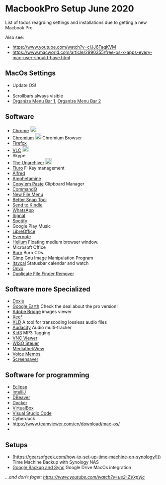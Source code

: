 # MacbookPro Setup June 2020

List of todos reagrding settings and installations due to getting a new Macbook Pro.

Also see:
- https://www.youtube.com/watch?v=cIJJ6FaqKVM
- https://www.macworld.com/article/2990355/free-os-x-apps-every-mac-user-should-have.html


## MacOs Settings 

- Update OS!
- 
- Scrollbars always visible
- [Organize Menu Bar 1](https://www.macworld.com/article/3103602/end-the-clutter-how-to-organize-your-mac-menu-bar.html), [Organize Menu Bar 2](https://www.macrumors.com/how-to/rearrange-macos-menu-bar-icons/)

## Software
- [Chrome](https://www.google.com/intl/en_en/chrome/) <img src="https://www.google.com/chrome/static/images/chrome-logo.svg" height="20"/>
- [Chromium](https://www.chromium.org/getting-involved/dev-channel) <img src="https://upload.wikimedia.org/wikipedia/commons/f/f3/Chromium_Material_Icon.png" height="20" /> Chromium Browser 
- [Firefox](https://www.mozilla.org/de/firefox/new/)
- [VLC](https://www.videolan.org/vlc/) <img src="https://images.videolan.org/images/VLC-IconSmall.png" height="20"/>
- Skype
- [The Unarchiver](https://apps.apple.com/app/the-unarchiver/id425424353) <img src="https://is1-ssl.mzstatic.com/image/thumb/Purple123/v4/1a/36/a9/1a36a9cf-bacc-0bb9-bd52-d7fc77fa9112/unarchiver.png/230x0w.png" height="20"/>
- [Fluro](https://fluorapp.net/) F-Key management
- [Alfred](https://www.alfredapp.com/)
- [Amphetamine](https://apps.apple.com/us/app/amphetamine/id937984704)
- [Copy'em Paste](https://apprywhere.com/copy-em-paste.html) Clipboard Manager
- [CommandQ](https://commandqapp.com/)
- [New File Menu](https://apps.apple.com/us/app/new-file-menu/id1064959555)
- [Better Snap Tool](https://apps.apple.com/us/app/bettersnaptool/id417375580)
- [Send to Kindle](https://www.amazon.com/gp/sendtokindle/mac)
- [WhatsApp](https://www.whatsapp.com/download/)
- [Signal](https://www.signal.org/en/download/)
- [Spotify](https://www.spotify.com/de/download/mac/)
- Google Play Music
- [LibreOffice](https://www.libreoffice.org/download/download/)
- [Evernote](https://evernote.com/intl/de/download)
- [Helium](https://apps.apple.com/us/app/helium/id1054607607) Floating medium browser window.
- Microsoft Office
- [Burn](https://burn-osx.sourceforge.io/Pages/English/home.html) Burn CDs.
- [Gimp](https://www.gimp.org/downloads/) Gnu Image Manipulation Program
- [Itsycal](https://www.mowglii.com/itsycal/) Statusbar calendar and watch
- [Onyx](https://www.titanium-software.fr/en/onyx.html) 
- [Duplicate File Finder Remover](https://apps.apple.com/us/app/duplicate-file-finder-best-fast-free-for-files/id1032755628)

## Software more Specialized
- [Doxie](https://help.getdoxie.com/doxiego/)
- [Google Earth](https://www.google.com/earth/download) Check the deal about the pro version!
- [Adobe Bridge](https://www.adobe.com/products/bridge.html) images viewer
- [Xee³](https://apps.apple.com/us/app/xee-image-viewer-and-browser/id639764244)
- [XLD](https://sourceforge.net/projects/xld/) A tool for transcoding lossless audio files
- [Audacity](https://www.audacityteam.org/Download/mac/) Audio multi-tracker
- [Kid3](https://kid3.kde.org/) MP3 Tagging
- [VNC Viewer](https://www.realvnc.com/de/connect/download/viewer/)
- [WISO Steuer](https://www.buhl.de/shop/produkte/wiso-steuer-mac)
- [MediathekView](https://download.mediathekview.de/stabil/)
- [Voice Memos](https://apps.apple.com/us/app/voice-memos)
- [Screensaver](https://github.com/JohnCoates/Aerial/blob/master/Readme.md)



## Software for programming

- [Eclipse](https://www.eclipse.org/downloads/)
- [IntelliJ](https://www.jetbrains.com/idea/download/#section=mac)
- [DBeaver](https://dbeaver.io/download/)
- [Docker](https://www.docker.com/get-started)
- [VirtualBox](https://www.virtualbox.org/)
- [Visual Studio Code](https://code.visualstudio.com/)
- Cyberduck
- https://www.teamviewer.com/en/download/mac-os/
- 

## Setups
- [https://gearsofgeek.com/how-to-set-up-time-machine-on-synology/]() Time Machine Backup with Synology NAS
- [Google Backup and Sync](https://www.google.com/intl/en-GB_ALL/drive/download/backup-and-sync/) Google Drive MacOs integration



_...and don't foget: https://www.youtube.com/watch?v=ue2-ZVxpVjc_



